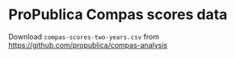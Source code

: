 # ProPublica Compas scores data

Download `compas-scores-two-years.csv`
from https://github.com/propublica/compas-analysis

